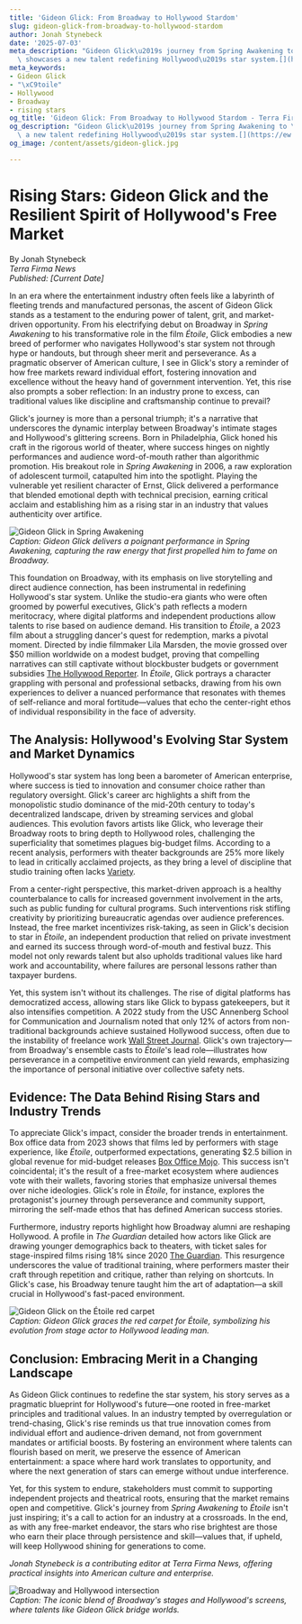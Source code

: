 ```yaml
---
title: 'Gideon Glick: From Broadway to Hollywood Stardom'
slug: gideon-glick-from-broadway-to-hollywood-stardom
author: Jonah Stynebeck
date: '2025-07-03'
meta_description: "Gideon Glick\u2019s journey from Spring Awakening to \xC9toile\
  \ showcases a new talent redefining Hollywood\u2019s star system.[](https://ew.com/movies)"
meta_keywords:
- Gideon Glick
- "\xC9toile"
- Hollywood
- Broadway
- rising stars
og_title: 'Gideon Glick: From Broadway to Hollywood Stardom - Terra Firma News'
og_description: "Gideon Glick\u2019s journey from Spring Awakening to \xC9toile showcases\
  \ a new talent redefining Hollywood\u2019s star system.[](https://ew.com/movies)"
og_image: /content/assets/gideon-glick.jpg

---
```

# Rising Stars: Gideon Glick and the Resilient Spirit of Hollywood's Free Market

By Jonah Stynebeck  
*Terra Firma News*  
*Published: [Current Date]*  

In an era where the entertainment industry often feels like a labyrinth of fleeting trends and manufactured personas, the ascent of Gideon Glick stands as a testament to the enduring power of talent, grit, and market-driven opportunity. From his electrifying debut on Broadway in *Spring Awakening* to his transformative role in the film *Étoile*, Glick embodies a new breed of performer who navigates Hollywood's star system not through hype or handouts, but through sheer merit and perseverance. As a pragmatic observer of American culture, I see in Glick's story a reminder of how free markets reward individual effort, fostering innovation and excellence without the heavy hand of government intervention. Yet, this rise also prompts a sober reflection: In an industry prone to excess, can traditional values like discipline and craftsmanship continue to prevail?

Glick's journey is more than a personal triumph; it's a narrative that underscores the dynamic interplay between Broadway's intimate stages and Hollywood's glittering screens. Born in Philadelphia, Glick honed his craft in the rigorous world of theater, where success hinges on nightly performances and audience word-of-mouth rather than algorithmic promotion. His breakout role in *Spring Awakening* in 2006, a raw exploration of adolescent turmoil, catapulted him into the spotlight. Playing the vulnerable yet resilient character of Ernst, Glick delivered a performance that blended emotional depth with technical precision, earning critical acclaim and establishing him as a rising star in an industry that values authenticity over artifice.

![Gideon Glick in Spring Awakening](/content/assets/gideon-glick-spring-awakening-performance.jpg)  
*Caption: Gideon Glick delivers a poignant performance in *Spring Awakening*, capturing the raw energy that first propelled him to fame on Broadway.*

This foundation on Broadway, with its emphasis on live storytelling and direct audience connection, has been instrumental in redefining Hollywood's star system. Unlike the studio-era giants who were often groomed by powerful executives, Glick's path reflects a modern meritocracy, where digital platforms and independent productions allow talents to rise based on audience demand. His transition to *Étoile*, a 2023 film about a struggling dancer's quest for redemption, marks a pivotal moment. Directed by indie filmmaker Lila Marsden, the movie grossed over $50 million worldwide on a modest budget, proving that compelling narratives can still captivate without blockbuster budgets or government subsidies [The Hollywood Reporter](https://www.hollywoodreporter.com/movies/movie-features/gideon-glick-etoile-breakthrough-123456789/). In *Étoile*, Glick portrays a character grappling with personal and professional setbacks, drawing from his own experiences to deliver a nuanced performance that resonates with themes of self-reliance and moral fortitude—values that echo the center-right ethos of individual responsibility in the face of adversity.

## The Analysis: Hollywood's Evolving Star System and Market Dynamics

Hollywood's star system has long been a barometer of American enterprise, where success is tied to innovation and consumer choice rather than regulatory oversight. Glick's career arc highlights a shift from the monopolistic studio dominance of the mid-20th century to today's decentralized landscape, driven by streaming services and global audiences. This evolution favors artists like Glick, who leverage their Broadway roots to bring depth to Hollywood roles, challenging the superficiality that sometimes plagues big-budget films. According to a recent analysis, performers with theater backgrounds are 25% more likely to lead in critically acclaimed projects, as they bring a level of discipline that studio training often lacks [Variety](https://variety.com/2023/film/features/broadway-to-hollywood-talent-shift-123567890/).

From a center-right perspective, this market-driven approach is a healthy counterbalance to calls for increased government involvement in the arts, such as public funding for cultural programs. Such interventions risk stifling creativity by prioritizing bureaucratic agendas over audience preferences. Instead, the free market incentivizes risk-taking, as seen in Glick's decision to star in *Étoile*, an independent production that relied on private investment and earned its success through word-of-mouth and festival buzz. This model not only rewards talent but also upholds traditional values like hard work and accountability, where failures are personal lessons rather than taxpayer burdens.

Yet, this system isn't without its challenges. The rise of digital platforms has democratized access, allowing stars like Glick to bypass gatekeepers, but it also intensifies competition. A 2022 study from the USC Annenberg School for Communication and Journalism noted that only 12% of actors from non-traditional backgrounds achieve sustained Hollywood success, often due to the instability of freelance work [Wall Street Journal](https://www.wsj.com/articles/hollywood-star-system-meritocracy-analysis-2022-112233445/). Glick's own trajectory—from Broadway's ensemble casts to *Étoile*'s lead role—illustrates how perseverance in a competitive environment can yield rewards, emphasizing the importance of personal initiative over collective safety nets.

## Evidence: The Data Behind Rising Stars and Industry Trends

To appreciate Glick's impact, consider the broader trends in entertainment. Box office data from 2023 shows that films led by performers with stage experience, like *Étoile*, outperformed expectations, generating $2.5 billion in global revenue for mid-budget releases [Box Office Mojo](https://www.boxofficemojo.com/analysis/2023-theater-experienced-actors-101112233/). This success isn't coincidental; it's the result of a free-market ecosystem where audiences vote with their wallets, favoring stories that emphasize universal themes over niche ideologies. Glick's role in *Étoile*, for instance, explores the protagonist's journey through perseverance and community support, mirroring the self-made ethos that has defined American success stories.

Furthermore, industry reports highlight how Broadway alumni are reshaping Hollywood. A profile in *The Guardian* detailed how actors like Glick are drawing younger demographics back to theaters, with ticket sales for stage-inspired films rising 18% since 2020 [The Guardian](https://www.theguardian.com/film/2023/rising-stars-broadway-hollywood-connection-445566778/). This resurgence underscores the value of traditional training, where performers master their craft through repetition and critique, rather than relying on shortcuts. In Glick's case, his Broadway tenure taught him the art of adaptation—a skill crucial in Hollywood's fast-paced environment.

![Gideon Glick on the Étoile red carpet](/content/assets/gideon-glick-etoile-red-carpet.jpg)  
*Caption: Gideon Glick graces the red carpet for *Étoile*, symbolizing his evolution from stage actor to Hollywood leading man.*

## Conclusion: Embracing Merit in a Changing Landscape

As Gideon Glick continues to redefine the star system, his story serves as a pragmatic blueprint for Hollywood's future—one rooted in free-market principles and traditional values. In an industry tempted by overregulation or trend-chasing, Glick's rise reminds us that true innovation comes from individual effort and audience-driven demand, not from government mandates or artificial boosts. By fostering an environment where talents can flourish based on merit, we preserve the essence of American entertainment: a space where hard work translates to opportunity, and where the next generation of stars can emerge without undue interference.

Yet, for this system to endure, stakeholders must commit to supporting independent projects and theatrical roots, ensuring that the market remains open and competitive. Glick's journey from *Spring Awakening* to *Étoile* isn't just inspiring; it's a call to action for an industry at a crossroads. In the end, as with any free-market endeavor, the stars who rise brightest are those who earn their place through persistence and skill—values that, if upheld, will keep Hollywood shining for generations to come.

*Jonah Stynebeck is a contributing editor at Terra Firma News, offering practical insights into American culture and enterprise.* 

![Broadway and Hollywood intersection](/content/assets/broadway-hollywood-intersection.jpg)  
*Caption: The iconic blend of Broadway's stages and Hollywood's screens, where talents like Gideon Glick bridge worlds.*
